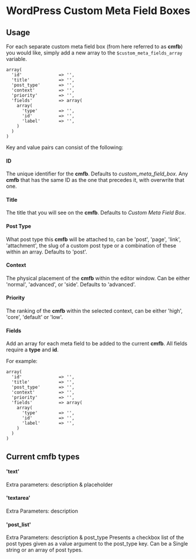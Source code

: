 # WordPress Custom Meta Field Boxes

## Usage 

For each separate custom meta field box (from here referred to as **cmfb**) you would like, simply add a new array to the `$custom_meta_fields_array` variable.

```
array(
  'id'              => '', 
  'title'           => '',              
  'post_type'       => '', 
  'context'         => '',        
  'priority'        => '',
  'fields'          => array(
    array(
      'type'        => '',
      'id' 	        => '',
      'label'       => '',
    )
  )  
)
```

Key and value pairs can consist of the following:

#### ID
The unique identifier for the **cmfb**. Defaults to *custom_meta_field_box*. Any **cmfb** that has the same ID as the one that precedes it, with overwrite that one.

#### Title
The title that you will see on the **cmfb**. Defaults to *Custom Meta Field Box*.

#### Post Type
What post type this **cmfb** will be attached to, can be 'post', 'page', 'link', 'attachment', the slug of a custom post type or a combination of these within an array. Defaults to 'post'.

#### Context
The physical placement of the **cmfb** within the editor window. Can be either 'normal', 'advanced', or 'side'. Defaults to 'advanced'.
 
#### Priority
The ranking of the **cmfb** within the selected context, can be either 'high', 'core', 'default' or 'low'.    

#### Fields
Add an array for each meta field to be added to the current **cmfb**. All fields require a **type** and **id**.       

For example:

```
array(
  'id'              => '', 
  'title'           => '',              
  'post_type'       => '', 
  'context'         => '',        
  'priority'        => '',
  'fields'          => array(
    array(
      'type'        => '',
      'id' 	        => '',
      'label'       => '',
    )
  )  
)
```

## Current **cmfb** types

#### 'text'
Extra parameters: description & placeholder
 
#### 'textarea'  
Extra Parameters: description

#### 'post_list'
Extra Parameters: description & post_type
Presents a checkbox list of the post types given as a value argument to the post_type key. Can be a Single string or an array of post types.

